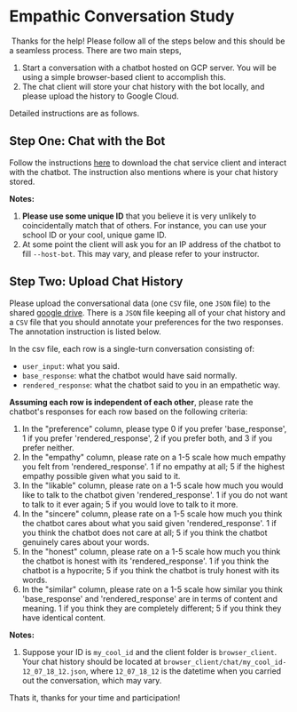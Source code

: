 # **Empathic Conversation Study**
​
Thanks for the help! Please follow all of the steps below and this should be a seamless process. There are two main steps,
1. Start a conversation with a chatbot hosted on GCP server. You will be using a simple browser-based client to accomplish this.
2. The chat client will store your chat history with the bot locally, and please upload the history to Google Cloud.
<!-- 3. After chatting, you will be asked to complete a Qualtrics survey about your experiences with the chatbot. -->

Detailed instructions are as follows. ​

## __Step One: Chat with the Bot__
Follow the instructions [here](https://github.com/Guest400123064/empathic-bot/tree/main/apps/browser_client) to download the chat service client and interact with the chatbot. The instruction also mentions where is your chat history stored.

__Notes:__
1. __Please use some unique ID__ that you believe it is very unlikely to coincidentally match that of others. For instance, you can use your school ID or your cool, unique game ID.
2. At some point the client will ask you for an IP address of the chatbot to fill `--host-bot`. This may vary, and please refer to your instructor.
​
## __Step Two: Upload Chat History__
Please upload the conversational data (one `CSV` file, one `JSON` file) to the shared [google drive](https://drive.google.com/drive/folders/1UBtqF_PXoOwkOSvGZrjiBdy_6utJCSrm?usp=sharing). There is a `JSON` file keeping all of your chat history and a `CSV` file that you should annotate your preferences for the two responses. The annotation instruction is listed below.

In the csv file, each row is a single-turn conversation consisting of:
- `user_input`: what you said.
- `base_response`: what the chatbot would have said normally.
- `rendered_response`: what the chatbot said to you in an empathetic way.

__Assuming each row is independent of each other__, please rate the chatbot's responses for each row based on the following criteria:

1) In the "preference" column, please type 0 if you prefer 'base_response', 1 if you prefer 'rendered_response', 2 if you prefer both, and 3 if you prefer neither.
2) In the "empathy" column, please rate on a 1-5  scale how much empathy you felt from 'rendered_response'. 1 if no empathy at all; 5 if the highest empathy possible given what you said to it.
3) In the "likable" column, please rate on a 1-5 scale how much you would like to talk to the chatbot given 'rendered_response'. 1 if you do not want to talk to it ever again; 5 if you would love to talk to it more.
4) In the "sincere" column, please rate on a 1-5 scale how much you think the chatbot cares about what you said given 'rendered_response'. 1 if you think the chatbot does not care at all; 5 if you think the chatbot genuinely cares about your words.
5) In the "honest" column, please rate on a 1-5 scale how much you think the chatbot is honest with its 'rendered_response'. 1 if you think the chatbot is a hypocrite; 5 if you think the chatbot is truly honest with its words.
6) In the "similar" column, please rate on a 1-5 scale how similar you think 'base_response' and 'rendered_response' are in terms of content and meaning. 1 if you think they are completely different; 5 if you think they have identical content.

__Notes:__
1. Suppose your ID is `my_cool_id` and the client folder is `browser_client`. Your chat history should be located at `browser_client/chat/my_cool_id-12_07_18_12.json`, where `12_07_18_12` is the datetime when you carried out the conversation, which may vary.
​
<!-- ## __Step Three: A Survey about Chat Experience__
**After finishing the conversation**, please fill out the following questions on the [Qualtrics survey](https://nyu.qualtrics.com/jfe/form/SV_26jZ2beozdQrcHk).  -->

Thats it, thanks for your time and participation!
